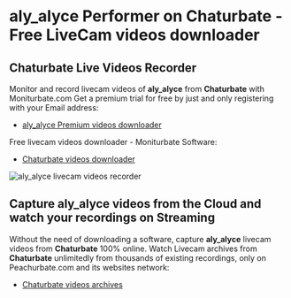 # aly_alyce Performer on Chaturbate - Free LiveCam videos downloader

## Chaturbate Live Videos Recorder

Monitor and record livecam videos of **aly_alyce** from **Chaturbate** with Moniturbate.com
Get a premium trial for free by just and only registering with your Email address:
* [aly_alyce Premium videos downloader](https://moniturbate.com/request-demo-licence-key.html)

Free livecam videos downloader - Moniturbate Software:
* [Chaturbate videos downloader](https://moniturbate.com/moniturbate-download-software.html)

![aly_alyce livecam videos recorder](https://peachurnet.com/templates/moniturbate-software.png)


## Capture aly_alyce videos from the Cloud and watch your recordings on Streaming

Without the need of downloading a software, capture **aly_alyce** livecam videos from **Chaturbate** 100% online.
Watch Livecam archives from **Chaturbate** unlimitedly from thousands of existing recordings, only on Peachurbate.com and its websites network:
* [Chaturbate videos archives](https://peachurnet.com/)